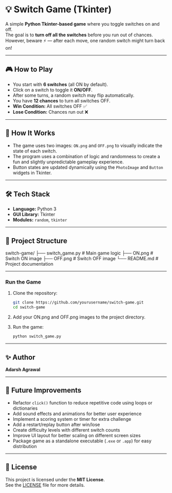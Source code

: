 # 💡 Switch Game (Tkinter)

A simple **Python Tkinter-based game** where you toggle switches on and off.  
The goal is to **turn off all the switches** before you run out of chances.  
However, beware ⚡ — after each move, one random switch might turn back on!

---

## 🎮 How to Play
- You start with **6 switches** (all ON by default).
- Click on a switch to toggle it **ON/OFF**.
- After some turns, a random switch may flip automatically.
- You have **12 chances** to turn all switches OFF.
- **Win Condition:** All switches OFF ✅  
- **Lose Condition:** Chances run out ❌

---

## 🧠 How It Works

- The game uses two images: `ON.png` and `OFF.png` to visually indicate the state of each switch.
- The program uses a combination of logic and randomness to create a fun and slightly unpredictable gameplay experience.
- Button states are updated dynamically using the `PhotoImage` and `Button` widgets in Tkinter.

---

## 🛠️ Tech Stack
- **Language:** Python 3  
- **GUI Library:** Tkinter  
- **Modules:** `random`, `tkinter`  

---

## 📂 Project Structure
switch-game/
├── switch_game.py     # Main game logic
├── ON.png             # Switch ON image
├── OFF.png            # Switch OFF image
└── README.md          # Project documentation

---

### Run the Game

1. Clone the repository:

   ```bash
   git clone https://github.com/yourusername/switch-game.git
   cd switch-game
2. Add your ON.png and OFF.png images to the project directory.
3. Run the game:
   ```bash
   python switch_game.py

---

## ✨ Author

**Adarsh Agrawal** 

---

## 🚧 Future Improvements

- Refactor `click()` function to reduce repetitive code using loops or dictionaries
- Add sound effects and animations for better user experience
- Implement a scoring system or timer for extra challenge
- Add a restart/replay button after win/lose
- Create difficulty levels with different switch counts
- Improve UI layout for better scaling on different screen sizes
- Package game as a standalone executable (`.exe` or `.app`) for easy distribution

---

## 📄 License

This project is licensed under the **MIT License**.  
See the [LICENSE](LICENSE) file for more details.
